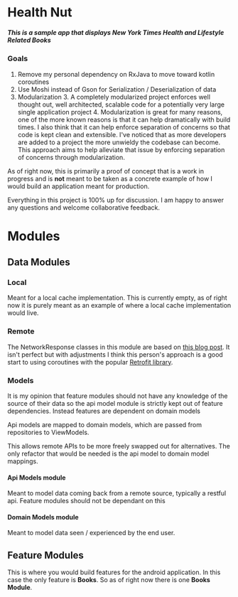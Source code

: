 # Health Nut

##### This is a sample app that displays New York Times Health and Lifestyle Related Books

### Goals

1. Remove my personal dependency on RxJava to move toward kotlin coroutines
2. Use Moshi instead of Gson for Serialization / Deserialization of data
3. Modularization
   3. A completely modularized project enforces well thought out, well architected, scalable code for a potentially very large single application project
   4. Modularization is great for many reasons, one of the more known reasons is that it can help dramatically with build times. I also think that it can help enforce separation of concerns so that code is kept clean and extensible. I've noticed that as more developers are added to a project the more unwieldy the codebase can become. This approach aims to help alleviate that issue by enforcing separation of concerns through modularization.


As of right now, this is primarily a proof of concept that is a work in progress and is **not** meant to be taken as a concrete example of how I would build an application meant for production.

Everything in this project is 100% up for discussion. I am happy to answer any questions and welcome collaborative feedback.


# Modules

## Data Modules

### Local
Meant for a local cache implementation. This is currently empty, as of right now it is purely meant as an example of where a local cache implementation would live.

###  Remote
The NetworkResponse classes in this module are based on [this blog post](https://proandroiddev.com/create-retrofit-calladapter-for-coroutines-to-handle-response-as-states-c102440de37a). It isn't perfect but with adjustments I think this person's approach is a good start to using coroutines with the popular [Retrofit library](https://square.github.io/retrofit/).

### Models

It is my opinion that feature modules should not have any knowledge of the source of their data so the api model module is strictly kept out of feature dependencies. Instead features are dependent on domain models

Api models are mapped to domain models, which are passed from repositories to ViewModels.

This allows remote APIs to be more freely swapped out for alternatives. The only refactor that would be needed is the api model to domain model mappings.

#### Api Models module

Meant to model data coming back from a remote source, typically a restful api. Feature modules should not be dependant on this

#### Domain Models module

Meant to model data seen / experienced by the end user.

## Feature Modules

This is where you would build features for the android application. In this case the only feature is **Books**. So as of right now there is one **Books Module**.
